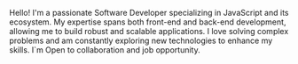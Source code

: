 
Hello! I'm a passionate Software Developer specializing in JavaScript and its ecosystem. My expertise spans both front-end and back-end development, allowing me to build robust and scalable applications. I love solving complex problems and am constantly exploring new technologies to enhance my skills. I`m Open to collaboration and job opportunity.

